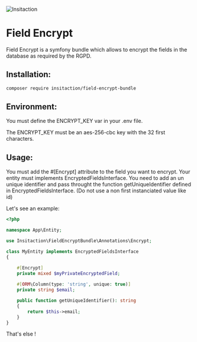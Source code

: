 ![Insitaction](https://www.insitaction.com/assets/img/logo_insitaction.png)
# Field Encrypt

Field Encrypt is a symfony bundle which allows to encrypt the fields in the database as required by the RGPD.

## Installation:
```bash
composer require insitaction/field-encrypt-bundle 
```

## Environment:

You must define the ENCRYPT_KEY var in your .env file.

The ENCRYPT_KEY must be an aes-256-cbc key with the 32 first characters.

## Usage:

You must add the #[Encrypt] attribute to the field you want to encrypt.
Your entity must implements EncryptedFieldsInterface.
You need to add an un unique identifier and pass throught the function getUniqueIdentifier defined in EncryptedFieldsInterface.
(Do not use a non first instanciated value like id)

Let's see an example: 
```php
<?php

namespace App\Entity;

use Insitaction\FieldEncryptBundle\Annotations\Encrypt;

class MyEntity implements EncryptedFieldsInterface
{

    #[Encrypt]
    private mixed $myPrivateEncryptedField;
    
    #[ORM\Column(type: 'string', unique: true)]
    private string $email;

    public function getUniqueIdentifier(): string
    {
        return $this->email;
    }
}
```

That's else !